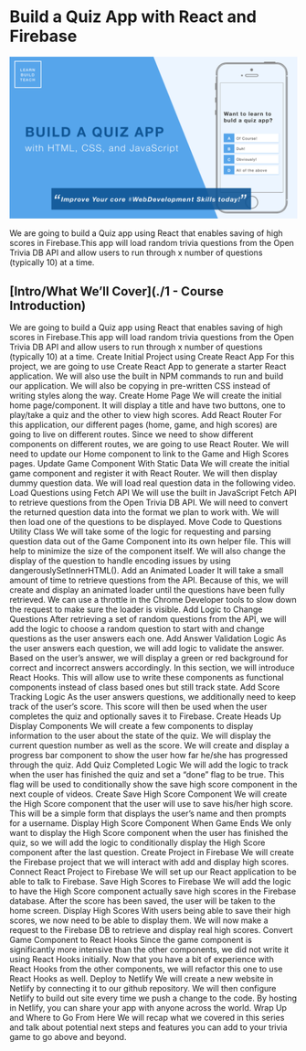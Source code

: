 # Build a Quiz App with React and Firebase

![Cover Image](./images/cover.png)

We are going to build a Quiz app using React that enables saving of high scores in Firebase.This app will load random trivia questions from the Open Trivia DB API and allow users to run through x number of questions (typically 10) at a time.

## [Intro/What We’ll Cover](./1 - Course Introduction)

We are going to build a Quiz app using React that enables saving of high scores in Firebase.This app will load random trivia questions from the Open Trivia DB API and allow users to run through x number of questions (typically 10) at a time.
Create Initial Project using Create React App
For this project, we are going to use Create React App to generate a starter React application. We will also use the built in NPM commands to run and build our application. We will also be copying in pre-written CSS instead of writing styles along the way.
Create Home Page
We will create the initial home page/component. It will display a title and have two buttons, one to play/take a quiz and the other to view high scores.
Add React Router
For this application, our different pages (home, game, and high scores) are going to live on different routes. Since we need to show different components on different routes, we are going to use React Router. We will need to update our Home component to link to the Game and High Scores pages.
Update Game Component With Static Data
We will create the initial game component and register it with React Router. We will then display dummy question data. We will load real question data in the following video.
Load Questions using Fetch API
We will use the built in JavaScript Fetch API to retrieve questions from the Open Trivia DB API. We will need to convert the returned question data into the format we plan to work with. We will then load one of the questions to be displayed.
Move Code to Questions Utility Class
We will take some of the logic for requesting and parsing question data out of the Game Component into its own helper file. This will help to minimize the size of the component itself. We will also change the display of the question to handle encoding issues by using dangerouslySetInnerHTML().
Add an Animated Loader
It will take a small amount of time to retrieve questions from the API. Because of this, we will create and display an animated loader until the questions have been fully retrieved. We can use a throttle in the Chrome Developer tools to slow down the request to make sure the loader is visible.
Add Logic to Change Questions
After retrieving a set of random questions from the API, we will add the logic to choose a random question to start with and change questions as the user answers each one.
Add Answer Validation Logic
As the user answers each question, we will add logic to validate the answer. Based on the user’s answer, we will display a green or red background for correct and incorrect answers accordingly. In this section, we will introduce React Hooks. This will allow use to write these components as functional components instead of class based ones but still track state.
Add Score Tracking Logic
As the user answers questions, we additionally need to keep track of the user’s score. This score will then be used when the user completes the quiz and optionally saves it to Firebase.
Create Heads Up Display Components
We will create a few components to display information to the user about the state of the quiz. We will display the current question number as well as the score. We will create and display a progress bar component to show the user how far he/she has progressed through the quiz.
Add Quiz Completed Logic
We will add the logic to track when the user has finished the quiz and set a “done” flag to be true. This flag will be used to conditionally show the save high score component in the next couple of videos.
Create Save High Score Component
We will create the High Score component that the user will use to save his/her high score. This will be a simple form that displays the user’s name and then prompts for a username.
Display High Score Component When Game Ends
We only want to display the High Score component when the user has finished the quiz, so we will add the logic to conditionally display the High Score component after the last question.
Create Project in Firebase
We will create the Firebase project that we will interact with add and display high scores.
Connect React Project to Firebase
We will set up our React application to be able to talk to Firebase.
Save High Scores to Firebase
We will add the logic to have the High Score component actually save high scores in the Firebase database. After the score has been saved, the user will be taken to the home screen.
Display High Scores
With users being able to save their high scores, we now need to be able to display them. We will now make a request to the Firebase DB to retrieve and display real high scores.
Convert Game Component to React Hooks
Since the game component is significantly more intensive than the other components, we did not write it using React Hooks initially. Now that you have a bit of experience with React Hooks from the other components, we will refactor this one to use React Hooks as well.
Deploy to Netlify
We will create a new website in Netlify by connecting it to our github repository. We will then configure Netlify to build out site every time we push a change to the code. By hosting in Netlify, you can share your app with anyone across the world.
Wrap Up and Where to Go From Here
We will recap what we covered in this series and talk about potential next steps and features you can add to your trivia game to go above and beyond.
